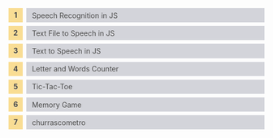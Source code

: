 <style>
    /* body{
        background-color: #333;
    } */

    ul {
    counter-reset: li; 
    list-style: none; 
    padding: 0;
    text-shadow: 0 1px 0 rgba(255,255,255,.5);
    }

    ul a {
    position: relative;
    display: block;
    padding: .4em .4em .4em .8em;
    margin: .5em 0 .5em 2.5em;
    background: #D3D4DA;
    color: #444;
    text-decoration: none;
    transition: all .3s ease-out;
    }

    ul a:hover {background: #DCDDE1;}       
    ul a:before {
    content: counter(li);
    counter-increment: li;
    position: absolute;
    left: -2.5em;
    top: 50%;
    margin-top: -1em;
    background: #f9dd94;
    height: 2em;
    width: 2em;
    line-height: 2em;
    text-align: center;
    font-weight: bold;
    }

    ul a:after {
    position: absolute;
    content: "";
    border: .5em solid transparent;
    left: -1em;
    top: 50%;
    margin-top: -.5em;
    transition: all .3s ease-out;
    }

    ul a:hover:after {
    left: -.5em;
    border-left-color: #f9dd94;
    }
</style>

<!-- # Programming Playground -->

<ul>
    <li class=""><a href="https://ivanclay.github.io/playground/speech-recognition">
    Speech Recognition in JS</a></li>
    <li class=""><a href="https://ivanclay.github.io/playground/text-file-to-speech-js">Text File to Speech in JS</a></li>
    <li class=""><a href="https://ivanclay.github.io/playground/text-to-speech-js">Text to Speech in JS</a></li>
    <li class=""><a href="https://ivanclay.github.io/playground/letter-words-counter">Letter and Words Counter</a></li>
    <li class=""><a href="https://ivanclay.github.io/playground/tictactoe-game">Tic-Tac-Toe</a></li>
    <li class=""><a href="https://ivanclay.github.io/playground/memory-game">Memory Game</a></li>
    <li class=""><a href="https://ivanclay.github.io/playground/churrascometro">churrascometro</a></li>
</ul>


<!-- - [Speech Recognition in JS](https://ivanclay.github.io/playground/speech-recognition)
- [Text File to Speech in JS](https://ivanclay.github.io/playground/text-file-to-speech-js)
- [Text to Speech in JS](https://ivanclay.github.io/playground/text-to-speech-js)
- [Letter and Words Counter](https://ivanclay.github.io/playground/letter-words-counter)
- [Tic-Tac-Toe](https://ivanclay.github.io/playground/tictactoe-game)
- [Memory Game](https://ivanclay.github.io/playground/memory-game)
- [churrascometro](https://ivanclay.github.io/playground/churrascometro) -->
<!-- - [Video Controller](https://ivanclay.github.io/playground/video-controller) -->